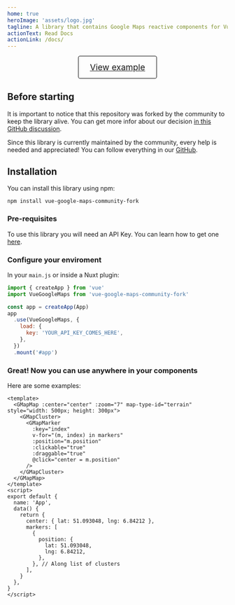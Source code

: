 ```yaml
---
home: true
heroImage: 'assets/logo.jpg'
tagline: A library that contains Google Maps reactive components for VueJS 3
actionText: Read Docs
actionLink: /docs/
---
```


<div style="display: flex; align-content: center;justify-content: center;">
    <a target="_blank"
        style="display: inline-block;
                font-size: 1.2rem;
                padding: .8rem 1.6rem;
                border-radius: 4px;
                box-sizing: border-box;
                border: 1px solid #000;"
href="https://stackblitz.com/edit/vue-google-maps-marker?file=src%2Fcomponents%2FComponentWithMap.vue">View example</a>
</div>

## Before starting

It is important to notice that this repository was forked by the community to keep the library alive. You can get more infor about our decision [in this GitHub discussion](https://github.com/NathanAP/vue-google-maps-community-fork/discussions/1).

Since this library is currently maintained by the community, every help is needed and appreciated! You can follow everything in our [GitHub](https://github.com/NathanAP/vue-google-maps-community-fork).

## Installation

You can install this library using npm:

```
npm install vue-google-maps-community-fork
```

### Pre-requisites

To use this library you will need an API Key. You can learn how to get one [here](https://developers.google.com/maps/documentation/javascript/get-api-key).

### Configure your enviroment

In your `main.js` or inside a Nuxt plugin:

```js
import { createApp } from 'vue'
import VueGoogleMaps from 'vue-google-maps-community-fork'

const app = createApp(App)
app
  .use(VueGoogleMaps, {
    load: {
      key: 'YOUR_API_KEY_COMES_HERE',
    },
  })
  .mount('#app')
```

### Great! Now you can use anywhere in your components

Here are some examples:

```vue
<template>
  <GMapMap :center="center" :zoom="7" map-type-id="terrain" style="width: 500px; height: 300px">
    <GMapCluster>
      <GMapMarker
        :key="index"
        v-for="(m, index) in markers"
        :position="m.position"
        :clickable="true"
        :draggable="true"
        @click="center = m.position"
      />
    </GMapCluster>
  </GMapMap>
</template>
<script>
export default {
  name: 'App',
  data() {
    return {
      center: { lat: 51.093048, lng: 6.84212 },
      markers: [
        {
          position: {
            lat: 51.093048,
            lng: 6.84212,
          },
        }, // Along list of clusters
      ],
    }
  },
}
</script>
```
